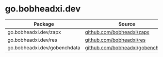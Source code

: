 # go.bobheadxi.dev

| Package                      | Source                                                               |
|------------------------------|----------------------------------------------------------------------|
| go.bobheadxi.dev/zapx        | [github.com/bobheadxi/zapx](github.com/bobheadxi/zapx)               |
| go.bobheadxi.dev/res         | [github.com/bobheadxi/res](github.com/bobheadxi/res)                 |
| go.bobheadxi.dev/gobenchdata | [github.com/bobheadxi/gobenchdata](github.com/bobheadxi/gobenchdata) |
